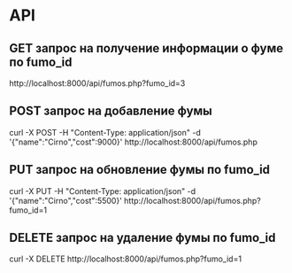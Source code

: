 # API
## GET запрос на получение информации о фуме по fumo_id
http://localhost:8000/api/fumos.php?fumo_id=3

## POST запрос на добавление фумы
curl -X POST -H "Content-Type: application/json" -d '{"name":"Cirno","cost":9000}' http://localhost:8000/api/fumos.php

## PUT запрос на обновление фумы по fumo_id
curl -X PUT -H "Content-Type: application/json" -d '{"name":"Cirno","cost":5500}' http://localhost:8000/api/fumos.php?fumo_id=1

## DELETE запрос на удаление фумы по fumo_id
curl -X DELETE http://localhost:8000/api/fumos.php?fumo_id=1
